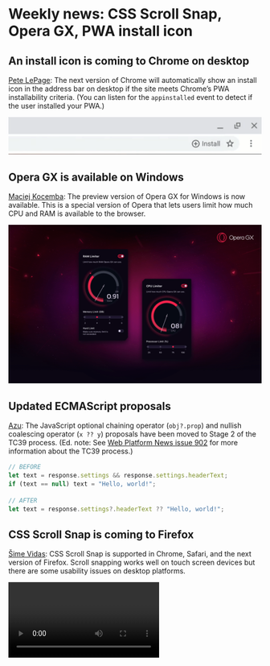 # Weekly news: CSS Scroll Snap, Opera GX, PWA install icon

## An install icon is coming to Chrome on desktop

[Pete LePage](https://developers.google.com/web/updates/2019/06/pwa-install-addressbar): The next version of Chrome will automatically show an install icon in the address bar on desktop if the site meets Chrome’s PWA installability criteria. (You can listen for the `appinstalled` event to detect if the user installed your PWA.)

![](/media/chrome-pwa-install-icon.png)

## Opera GX is available on Windows

[Maciej Kocemba](https://blogs.opera.com/desktop/2019/06/opera-gx-early-access-lvl1/): The preview version of Opera GX for Windows is now available. This is a special version of Opera that lets users limit how much CPU and RAM is available to the browser.

![](/media/opera-gx-cpu-ram-limiter.png)

## Updated ECMAScript proposals

[Azu](https://ecmascript-daily.github.io/ecmascript/2019/06/09/ecmascript-proposal-updates): The JavaScript optional chaining operator (`obj?.prop`) and nullish coalescing operator (`x ?? y`) proposals have been moved to Stage 2 of the TC39 process. (Ed. note: See [Web Platform News issue 902](https://webplatform.news/issues/2017-05-26) for more information about the TC39 process.)

```js
// BEFORE
let text = response.settings && response.settings.headerText;
if (text == null) text = "Hello, world!";

// AFTER
let text = response.settings?.headerText ?? "Hello, world!";
```

## CSS Scroll Snap is coming to Firefox

[Šime Vidas](https://webplatform.news/issues/2019-06-05): CSS Scroll Snap is supported in Chrome, Safari, and the next version of Firefox. Scroll snapping works well on touch screen devices but there are some usability issues on desktop platforms.

<video controls src="/media/css-scroll-snap-demo.mp4"></video>
